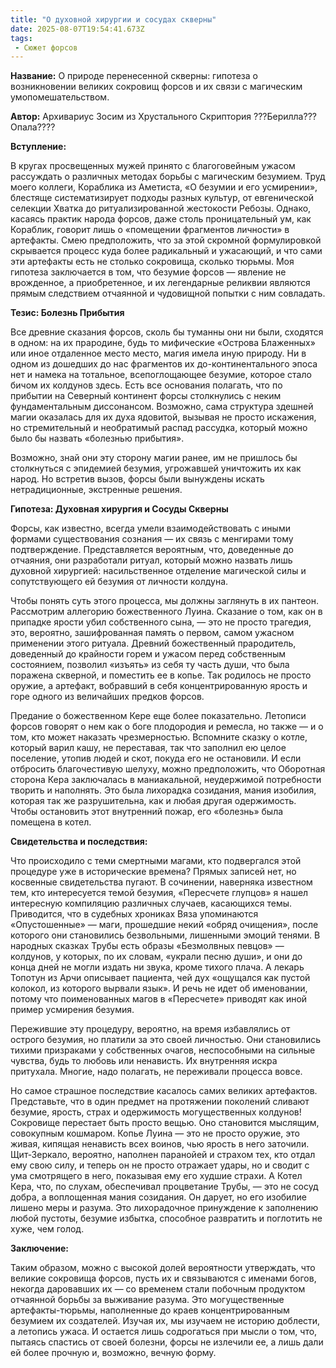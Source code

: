 ```yaml
---
title: "О духовной хирургии и сосудах скверны"
date: 2025-08-07T19:54:41.673Z
tags:
 - Сюжет форсов
---
```


**Название:** О природе перенесенной скверны: гипотеза о возникновении
великих сокровищ форсов и их связи с магическим умопомешательством.

**Автор:** Архивариус Зосим из Хрустального Скриптория ???Берилла???
Опала????

**Вступление:**

В кругах просвещенных мужей принято с благоговейным ужасом рассуждать о
различных методах борьбы с магическим безумием. Труд моего коллеги,
Кораблика из Аметиста, «О безумии и его усмирении», блестяще
систематизирует подходы разных культур, от евгенической селекции Хватка
до ритуализированной жестокости Ребозы. Однако, касаясь практик народа
форсов, даже столь проницательный ум, как Кораблик, говорит лишь о
«помещении фрагментов личности» в артефакты. Смею предположить, что за
этой скромной формулировкой скрывается процесс куда более радикальный и
ужасающий, и что сами эти артефакты есть не столько сокровища, сколько
тюрьмы. Моя гипотеза заключается в том, что безумие форсов — явление не
врожденное, а приобретенное, и их легендарные реликвии являются прямым
следствием отчаянной и чудовищной попытки с ним совладать.

**Тезис: Болезнь Прибытия**

Все древние сказания форсов, сколь бы туманны они ни были, сходятся в
одном: на их прародине, будь то мифические «Острова Блаженных» или иное
отдаленное место место, магия имела иную природу. Ни в одном из дошедших
до нас фрагментов их до-континентального эпоса нет и намека на
тотальное, всепоглощающее безумие, которое стало бичом их колдунов
здесь. Есть все основания полагать, что по прибытии на Северный
континент форсы столкнулись с неким фундаментальным диссонансом.
Возможно, сама структура здешней магии оказалась для их духа ядовитой,
вызывая не просто искажения, но стремительный и необратимый распад
рассудка, который можно было бы назвать «болезнью прибытия».

Возможно, знай они эту сторону магии ранее, им не пришлось бы
столкнуться с эпидемией безумия, угрожавшей уничтожить их как народ. Но
встретив вызов, форсы были вынуждены искать нетрадиционные, экстренные
решения.

**Гипотеза: Духовная хирургия и Сосуды Скверны**

Форсы, как известно, всегда умели взаимодействовать с иными формами
существования сознания — их связь с менгирами тому подтверждение.
Представляется вероятным, что, доведенные до отчаяния, они разработали
ритуал, который можно назвать лишь духовной хирургией: насильственное
отделение магической силы и сопутствующего ей безумия от личности
колдуна.

Чтобы понять суть этого процесса, мы должны заглянуть в их пантеон.
Рассмотрим аллегорию божественного Луина. Сказание о том, как он в
припадке ярости убил собственного сына, — это не просто трагедия, это,
вероятно, зашифрованная память о первом, самом ужасном применении этого
ритуала. Древний божественный прародитель, доведенный до крайности горем
и ужасом перед собственным состоянием, позволил «изъять» из себя ту
часть души, что была поражена скверной, и поместить ее в копье. Так
родилось не просто оружие, а артефакт, вобравший в себя
концентрированную ярость и горе одного из величайших предков форсов.

Предание о божественном Кере еще более показательно. Летописи форсов
говорят о нем как о боге плодородия и ремесла, но также — и о том, кто
может наказать чрезмерностью. Вспомните сказку о котле, который варил
кашу, не переставая, так что заполнил ею целое поселение, утопив людей и
скот, покуда его не остановили. И если отбросить благочестивую шелуху,
можно предположить, что Оборотная сторона Кера заключалась в
маниакальной, неудержимой потребности творить и наполнять. Это была
лихорадка созидания, мания изобилия, которая так же разрушительна, как и
любая другая одержимость. Чтобы остановить этот внутренний пожар, его
«болезнь» была помещена в котел.

**Свидетельства и последствия:**

Что происходило с теми смертными магами, кто подвергался этой процедуре
уже в исторические времена? Прямых записей нет, но косвенные
свидетельства пугают. В сочинении, наверняка известном тем, кто
интересуется темой безумия, «Пересчете глупцов» я нашел интересную
компиляцию различных случаев, касающихся темы. Приводится, что в
судебных хрониках Вяза упоминаются «Опустошенные» — маги, прошедшие
некий «обряд очищения», после которого они становились безвольными,
лишенными эмоций тенями. В народных сказках Трубы есть образы
«Безмолвных певцов» — колдунов, у которых, по их словам, «украли песню
души», и они до конца дней не могли издать ни звука, кроме тихого плача.
А лекарь Топотун из Арчи описывает пациента, чей дух «ощущался как
пустой колокол, из которого вырвали язык». И речь не идет об именовании,
потому что поименованных магов в «Пересчете» приводят как иной пример
усмирения безумия.

Пережившие эту процедуру, вероятно, на время избавлялись от острого
безумия, но платили за это своей личностью. Они становились тихими
призраками у собственных очагов, неспособными на сильные чувства, будь
то любовь или ненависть. Их внутренняя искра притухала. Многие, надо
полагать, не переживали процесса вовсе.

Но самое страшное последствие касалось самих великих артефактов.
Представьте, что в один предмет на протяжении поколений сливают безумие,
ярость, страх и одержимость могущественных колдунов! Сокровище перестает
быть просто вещью. Оно становится мыслящим, совокупным кошмаром. Копье
Луина — это не просто оружие, это живая, кипящая ненависть всех воинов,
чью ярость в него заточили. Щит-Зеркало, вероятно, наполнен паранойей и
страхом тех, кто отдал ему свою силу, и теперь он не просто отражает
удары, но и сводит с ума смотрящего в него, показывая ему его худшие
страхи. А Котел Кера, что, по слухам, обеспечивал процветание Трубы, —
это не сосуд добра, а воплощенная мания созидания. Он дарует, но его
изобилие лишено меры и разума. Это лихорадочное принуждение к заполнению
любой пустоты, безумие избытка, способное развратить и поглотить не
хуже, чем голод.

**Заключение:**

Таким образом, можно с высокой долей вероятности утверждать, что великие
сокровища форсов, пусть их и связываются с именами богов, некогда
даровавших их — со временем стали побочным продуктом отчаянной борьбы за
выживание разума. Это могущественные артефакты-тюрьмы, наполненные до
краев концентрированным безумием их создателей. Изучая их, мы изучаем не
историю доблести, а летопись ужаса. И остается лишь содрогаться при
мысли о том, что, пытаясь спастись от своей болезни, форсы не излечили
ее, а лишь дали ей более прочную и, возможно, вечную форму.
